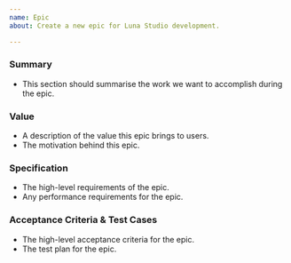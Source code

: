 ```yaml
---
name: Epic
about: Create a new epic for Luna Studio development.

---
```


### Summary

- This section should summarise the work we want to accomplish during the epic.

### Value

- A description of the value this epic brings to users.
- The motivation behind this epic.

### Specification

- The high-level requirements of the epic.
- Any performance requirements for the epic.

### Acceptance Criteria & Test Cases

- The high-level acceptance criteria for the epic. 
- The test plan for the epic.
